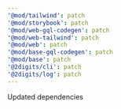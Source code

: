 ```yaml
---
'@mod/tailwind': patch
'@mod/storybook': patch
'@mod/web-gql-codegen': patch
'@mod/web-tailwind': patch
'@mod/web': patch
'@mod/base-gql-codegen': patch
'@mod/base': patch
'@2digits/cli': patch
'@2digits/log': patch
---
```


Updated dependencies
